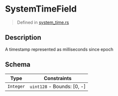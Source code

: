 # SystemTimeField
> Defined in [system_time.rs](../../../../interface/src/interface/fields/system_time.rs)

## Description
A timestamp represented as milliseconds since epoch

## Schema

| Type | Constraints |
| --- | --- |
| `Integer` | `uint128` - Bounds: [0, -] |

